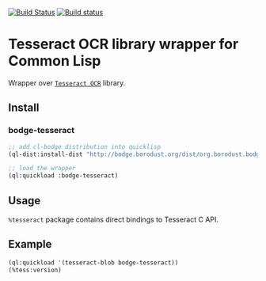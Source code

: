 [![Build Status](https://travis-ci.org/borodust/bodge-tesseract.svg)](https://travis-ci.org/borodust/bodge-tesseract) [![Build status](https://ci.appveyor.com/api/projects/status/yi6fseaw1acx0jg4?svg=true)](https://ci.appveyor.com/project/borodust/bodge-tesseract)


# Tesseract OCR library wrapper for Common Lisp

Wrapper over [`Tesseract OCR`](https://github.com/tesseract-ocr/tesseract) library.

## Install

### bodge-tesseract
```lisp
;; add cl-bodge distribution into quicklisp
(ql-dist:install-dist "http://bodge.borodust.org/dist/org.borodust.bodge.txt")

;; load the wrapper
(ql:quickload :bodge-tesseract)
```

## Usage

`%tesseract` package contains direct bindings to Tesseract C API.

## Example

```lisp
(ql:quickload '(tesseract-blob bodge-tesseract))
(%tess:version)
```
